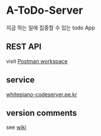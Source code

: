# A-ToDo-Server

지금 하는 일에 집중할 수 있는 todo App

## REST API

visit [Postman workspace](https://www.postman.com/whitepianow/workspace/a-todo)

## service

[whitepiano-codeserver.pe.kr](http://whitepiano-codeserver.pe.kr/)

## version comments

see [wiki](https://github.com/goldentrash/A-ToDo-Server/wiki)
